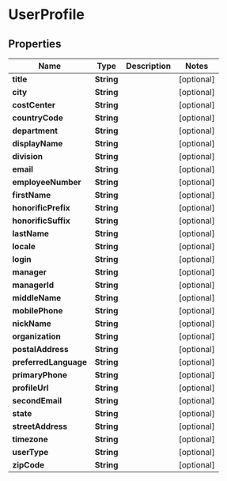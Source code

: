 

# UserProfile


## Properties

| Name | Type | Description | Notes |
|------------ | ------------- | ------------- | -------------|
|**title** | **String** |  |  [optional] |
|**city** | **String** |  |  [optional] |
|**costCenter** | **String** |  |  [optional] |
|**countryCode** | **String** |  |  [optional] |
|**department** | **String** |  |  [optional] |
|**displayName** | **String** |  |  [optional] |
|**division** | **String** |  |  [optional] |
|**email** | **String** |  |  [optional] |
|**employeeNumber** | **String** |  |  [optional] |
|**firstName** | **String** |  |  [optional] |
|**honorificPrefix** | **String** |  |  [optional] |
|**honorificSuffix** | **String** |  |  [optional] |
|**lastName** | **String** |  |  [optional] |
|**locale** | **String** |  |  [optional] |
|**login** | **String** |  |  [optional] |
|**manager** | **String** |  |  [optional] |
|**managerId** | **String** |  |  [optional] |
|**middleName** | **String** |  |  [optional] |
|**mobilePhone** | **String** |  |  [optional] |
|**nickName** | **String** |  |  [optional] |
|**organization** | **String** |  |  [optional] |
|**postalAddress** | **String** |  |  [optional] |
|**preferredLanguage** | **String** |  |  [optional] |
|**primaryPhone** | **String** |  |  [optional] |
|**profileUrl** | **String** |  |  [optional] |
|**secondEmail** | **String** |  |  [optional] |
|**state** | **String** |  |  [optional] |
|**streetAddress** | **String** |  |  [optional] |
|**timezone** | **String** |  |  [optional] |
|**userType** | **String** |  |  [optional] |
|**zipCode** | **String** |  |  [optional] |



